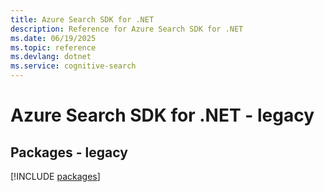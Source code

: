 ```yaml
---
title: Azure Search SDK for .NET
description: Reference for Azure Search SDK for .NET
ms.date: 06/19/2025
ms.topic: reference
ms.devlang: dotnet
ms.service: cognitive-search
---
```

# Azure Search SDK for .NET - legacy
## Packages - legacy
[!INCLUDE [packages](search-index.md)]